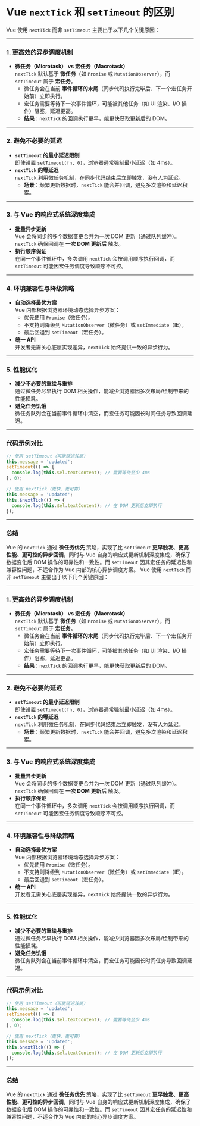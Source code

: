 # Vue `nextTick` 和 `setTimeout` 的区别

Vue 使用 `nextTick` 而非 `setTimeout` 主要出于以下几个关键原因：

---

### 1. **更高效的异步调度机制**
   - **微任务（Microtask） vs 宏任务（Macrotask）**  
     `nextTick` 默认基于 **微任务**（如 `Promise` 或 `MutationObserver`），而 `setTimeout` 属于 **宏任务**。  
     - 微任务会在当前 **事件循环的末尾**（同步代码执行完毕后、下一个宏任务开始前）立即执行。  
     - 宏任务需要等待下一次事件循环，可能被其他任务（如 UI 渲染、I/O 操作）阻塞，延迟更高。  
     - **结果**：`nextTick` 的回调执行更早，能更快获取更新后的 DOM。

---

### 2. **避免不必要的延迟**
   - **`setTimeout` 的最小延迟限制**  
     即使设置 `setTimeout(fn, 0)`，浏览器通常强制最小延迟（如 4ms）。  
   - **`nextTick` 的零延迟**  
     `nextTick` 利用微任务机制，在同步代码结束后立即触发，没有人为延迟。  
     - **场景**：频繁更新数据时，`nextTick` 能合并回调，避免多次渲染和延迟积累。

---

### 3. **与 Vue 的响应式系统深度集成**
   - **批量异步更新**  
     Vue 会将同步的多个数据变更合并为一次 DOM 更新（通过队列缓冲）。`nextTick` 确保回调在 **一次 DOM 更新后** 触发。  
   - **执行顺序保证**  
     在同一个事件循环中，多次调用 `nextTick` 会按调用顺序执行回调，而 `setTimeout` 可能因宏任务调度导致顺序不可控。

---

### 4. **环境兼容性与降级策略**
   - **自动选择最优方案**  
     Vue 内部根据浏览器环境动态选择异步方案：  
     - 优先使用 `Promise`（微任务）。  
     - 不支持则降级到 `MutationObserver`（微任务）或 `setImmediate`（IE）。  
     - 最后回退到 `setTimeout`（宏任务）。  
   - **统一 API**  
     开发者无需关心底层实现差异，`nextTick` 始终提供一致的异步行为。

---

### 5. **性能优化**
   - **减少不必要的重绘与重排**  
     通过微任务尽早执行 DOM 相关操作，能减少浏览器因多次布局/绘制带来的性能损耗。  
   - **避免任务饥饿**  
     微任务队列会在当前事件循环中清空，而宏任务可能因长时间任务导致回调延迟。

---

### 代码示例对比
```javascript
// 使用 setTimeout（可能延迟较高）
this.message = 'updated';
setTimeout(() => {
  console.log(this.$el.textContent); // 需要等待至少 4ms
}, 0);

// 使用 nextTick（更快、更可靠）
this.message = 'updated';
this.$nextTick(() => {
  console.log(this.$el.textContent); // 在 DOM 更新后立即执行
});
```

---

### 总结
Vue 的 `nextTick` 通过 **微任务优先** 策略，实现了比 `setTimeout` **更早触发、更高性能、更可控的异步回调**，同时与 Vue 自身的响应式更新机制深度集成，确保了数据变化后 DOM 操作的可靠性和一致性。而 `setTimeout` 因其宏任务的延迟性和兼容性问题，不适合作为 Vue 内部的核心异步调度方案。
Vue 使用 `nextTick` 而非 `setTimeout` 主要出于以下几个关键原因：

---

### 1. **更高效的异步调度机制**
   - **微任务（Microtask） vs 宏任务（Macrotask）**  
     `nextTick` 默认基于 **微任务**（如 `Promise` 或 `MutationObserver`），而 `setTimeout` 属于 **宏任务**。  
     - 微任务会在当前 **事件循环的末尾**（同步代码执行完毕后、下一个宏任务开始前）立即执行。  
     - 宏任务需要等待下一次事件循环，可能被其他任务（如 UI 渲染、I/O 操作）阻塞，延迟更高。  
     - **结果**：`nextTick` 的回调执行更早，能更快获取更新后的 DOM。

---

### 2. **避免不必要的延迟**
   - **`setTimeout` 的最小延迟限制**  
     即使设置 `setTimeout(fn, 0)`，浏览器通常强制最小延迟（如 4ms）。  
   - **`nextTick` 的零延迟**  
     `nextTick` 利用微任务机制，在同步代码结束后立即触发，没有人为延迟。  
     - **场景**：频繁更新数据时，`nextTick` 能合并回调，避免多次渲染和延迟积累。

---

### 3. **与 Vue 的响应式系统深度集成**
   - **批量异步更新**  
     Vue 会将同步的多个数据变更合并为一次 DOM 更新（通过队列缓冲）。`nextTick` 确保回调在 **一次 DOM 更新后** 触发。  
   - **执行顺序保证**  
     在同一个事件循环中，多次调用 `nextTick` 会按调用顺序执行回调，而 `setTimeout` 可能因宏任务调度导致顺序不可控。

---

### 4. **环境兼容性与降级策略**
   - **自动选择最优方案**  
     Vue 内部根据浏览器环境动态选择异步方案：  
     - 优先使用 `Promise`（微任务）。  
     - 不支持则降级到 `MutationObserver`（微任务）或 `setImmediate`（IE）。  
     - 最后回退到 `setTimeout`（宏任务）。  
   - **统一 API**  
     开发者无需关心底层实现差异，`nextTick` 始终提供一致的异步行为。

---

### 5. **性能优化**
   - **减少不必要的重绘与重排**  
     通过微任务尽早执行 DOM 相关操作，能减少浏览器因多次布局/绘制带来的性能损耗。  
   - **避免任务饥饿**  
     微任务队列会在当前事件循环中清空，而宏任务可能因长时间任务导致回调延迟。

---

### 代码示例对比
```javascript
// 使用 setTimeout（可能延迟较高）
this.message = 'updated';
setTimeout(() => {
  console.log(this.$el.textContent); // 需要等待至少 4ms
}, 0);

// 使用 nextTick（更快、更可靠）
this.message = 'updated';
this.$nextTick(() => {
  console.log(this.$el.textContent); // 在 DOM 更新后立即执行
});
```

---

### 总结
Vue 的 `nextTick` 通过 **微任务优先** 策略，实现了比 `setTimeout` **更早触发、更高性能、更可控的异步回调**，同时与 Vue 自身的响应式更新机制深度集成，确保了数据变化后 DOM 操作的可靠性和一致性。而 `setTimeout` 因其宏任务的延迟性和兼容性问题，不适合作为 Vue 内部的核心异步调度方案。